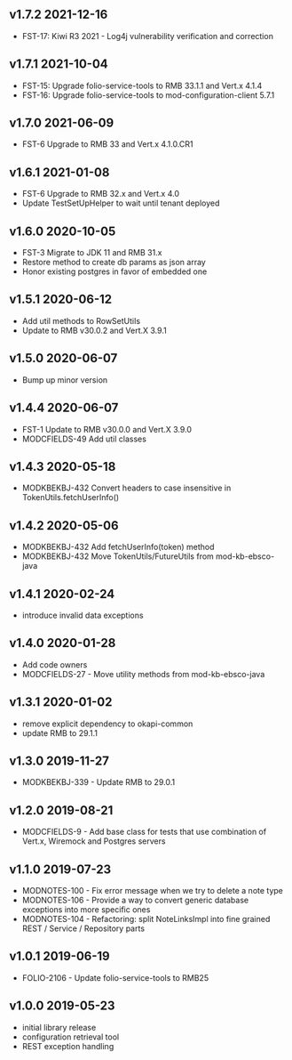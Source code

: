 ## v1.7.2 2021-12-16
* FST-17: Kiwi R3 2021 - Log4j vulnerability verification and correction

## v1.7.1 2021-10-04
* FST-15: Upgrade folio-service-tools to RMB 33.1.1 and Vert.x 4.1.4
* FST-16: Upgrade folio-service-tools to mod-configuration-client 5.7.1

## v1.7.0 2021-06-09
* FST-6 Upgrade to RMB 33 and Vert.x 4.1.0.CR1

## v1.6.1 2021-01-08
* FST-6 Upgrade to RMB 32.x and Vert.x 4.0
* Update TestSetUpHelper to wait until tenant deployed

## v1.6.0 2020-10-05
* FST-3 Migrate to JDK 11 and RMB 31.x
* Restore method to create db params as json array
* Honor existing postgres in favor of embedded one

## v1.5.1 2020-06-12
* Add util methods to RowSetUtils
* Update to RMB v30.0.2 and Vert.X 3.9.1

## v1.5.0 2020-06-07
* Bump up minor version

## v1.4.4 2020-06-07
* FST-1 Update to RMB v30.0.0 and Vert.X 3.9.0
* MODCFIELDS-49 Add util classes

## v1.4.3 2020-05-18
* MODKBEKBJ-432 Convert headers to case insensitive in TokenUtils.fetchUserInfo()

## v1.4.2 2020-05-06
* MODKBEKBJ-432 Add fetchUserInfo(token) method
* MODKBEKBJ-432 Move TokenUtils/FutureUtils from mod-kb-ebsco-java

## v1.4.1 2020-02-24
* introduce invalid data exceptions

## v1.4.0 2020-01-28    
* Add code owners 
* MODCFIELDS-27 - Move utility methods from mod-kb-ebsco-java

## v1.3.1 2020-01-02    
* remove explicit dependency to okapi-common 
* update RMB to 29.1.1

## v1.3.0 2019-11-27    
* MODKBEKBJ-339 - Update RMB to 29.0.1

## v1.2.0 2019-08-21
* MODCFIELDS-9 - Add base class for tests that use combination of Vert.x, Wiremock and Postgres servers

## v1.1.0 2019-07-23
* MODNOTES-100 - Fix error message when we try to delete a note type
* MODNOTES-106 - Provide a way to convert generic database exceptions into more specific ones
* MODNOTES-104 - Refactoring: split NoteLinksImpl into fine grained REST / Service / Repository parts

## v1.0.1 2019-06-19
* FOLIO-2106 - Update folio-service-tools to RMB25

## v1.0.0 2019-05-23
* initial library release
* configuration retrieval tool
* REST exception handling
